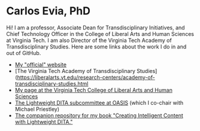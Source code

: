 # Carlos Evia, PhD

Hi! I am a professor, Associate Dean for Transdisciplinary Initiatives, and Chief Technology Officer in the College of Liberal Arts and Human Sciences at Virginia Tech. I am also Director of the Virginia Tech Academy of Transdisciplinary Studies. Here are some links about the work I do in and out of GitHub.

- [My "official" website](http://carlosevia.com/)
- [The Virginia Tech Academy of Transdisciplinary Studies](https://liberalarts.vt.edu/research-centers/academy-of-transdisciplinary-studies.html
- [My page at the Virginia Tech College of Liberal Arts and Human Sciences](https://liberalarts.vt.edu/departments-and-schools/department-of-communication/faculty/carlos-evia.html)
- [The Lightweight DITA subcommittee at OASIS](https://www.oasis-open.org/committees/tc_home.php?wg_abbrev=dita-lightweight-dita) (which I co-chair with Michael Priestley)
- [The companion repository for my book "Creating Intelligent Content with Lightweight DITA."](https://github.com/carlosevia/lwdita-book)
